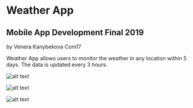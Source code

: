 # Weather App 
## Mobile App Development Final 2019

by Venera Kanybekova Com17

Weather App allows users to monitor the weather in any location within 5 days. The data is updated every 3 hours.

![alt text](https://github.com/venerakanybekova/MAD_final/blob/master/screenshots/MAD3.PNG)

![alt text](https://github.com/venerakanybekova/MAD_final/blob/master/screenshots/MAD2.PNG)

![alt text](https://github.com/venerakanybekova/MAD_final/blob/master/screenshots/MAD1.PNG)
